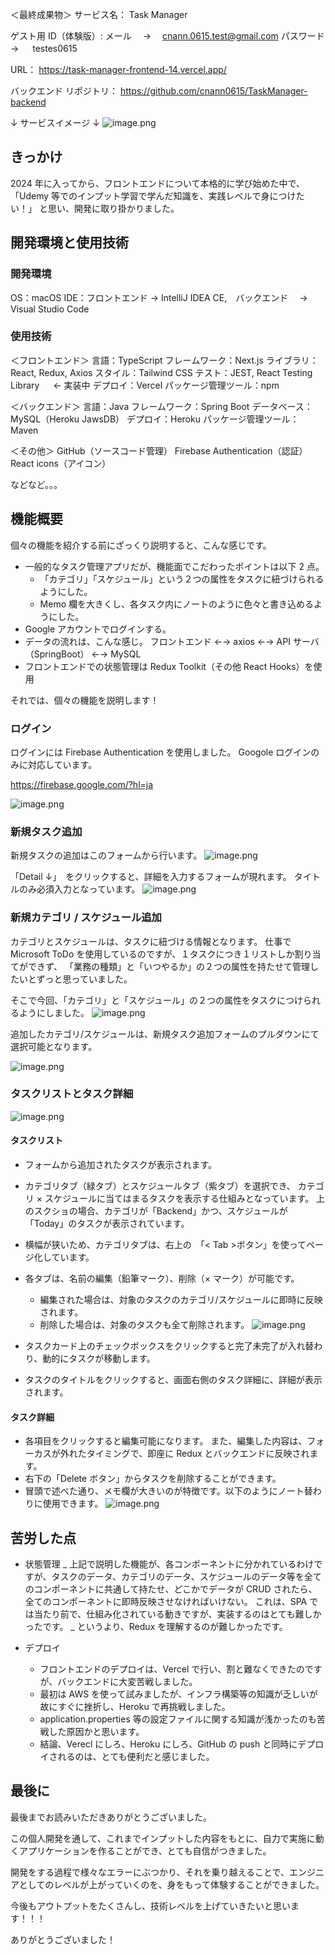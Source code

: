 ＜最終成果物＞
サービス名：
Task Manager

ゲスト用 ID（体験版）:
メール　 → 　cnann.0615.test@gmail.com
パスワード　 → 　 testes0615

URL：
https://task-manager-frontend-14.vercel.app/

バックエンド リポジトリ：
https://github.com/cnann0615/TaskManager-backend

↓ サービスイメージ ↓
![image.png](https://qiita-image-store.s3.ap-northeast-1.amazonaws.com/0/3817219/93309d5d-4e3b-60a4-8f97-f06f4698d351.png)

## きっかけ

2024 年に入ってから、フロントエンドについて本格的に学び始めた中で、
「Udemy 等でのインプット学習で学んだ知識を、実践レベルで身につけたい！」
と思い、開発に取り掛かりました。

## 開発環境と使用技術

### 開発環境

OS：macOS
IDE：フロントエンド → IntelliJ IDEA CE,　バックエンド　 → Visual Studio Code

### 使用技術

＜フロントエンド＞
言語：TypeScript
フレームワーク：Next.js
ライブラリ：React, Redux, Axios
スタイル：Tailwind CSS
テスト：JEST, React Testing Library 　 ← 実装中
デプロイ：Vercel
パッケージ管理ツール：npm

＜バックエンド＞
言語：Java
フレームワーク：Spring Boot
データベース：MySQL（Heroku JawsDB）
デプロイ：Heroku
パッケージ管理ツール：Maven

＜その他＞
GitHub（ソースコード管理）
Firebase Authentication（認証）
React icons（アイコン）

などなど。。。

## 機能概要

個々の機能を紹介する前にざっくり説明すると、こんな感じです。

- 一般的なタスク管理アプリだが、機能面でこだわったポイントは以下 2 点。
  - 「カテゴリ」「スケジュール」という２つの属性をタスクに紐づけられるようにした。
  - Memo 欄を大きくし、各タスク内にノートのように色々と書き込めるようにした。
- Google アカウントでログインする。
- データの流れは、こんな感じ。
  フロントエンド ←→ axios ←→ API サーバ（SpringBoot） ←→ MySQL
- フロントエンドでの状態管理は Redux Toolkit（その他 React Hooks）を使用

それでは、個々の機能を説明します！

### ログイン

ログインには Firebase Authentication を使用しました。
Googole ログインのみに対応しています。

https://firebase.google.com/?hl=ja

![image.png](https://qiita-image-store.s3.ap-northeast-1.amazonaws.com/0/3817219/560054cb-8ea2-ae21-f070-90fd5e2b33b9.png)

### 新規タスク追加

新規タスクの追加はこのフォームから行います。
![image.png](https://qiita-image-store.s3.ap-northeast-1.amazonaws.com/0/3817219/89053edc-2458-7895-be33-e181c53396a9.png)

「Detail ↓」　をクリックすると、詳細を入力するフォームが現れます。
タイトルのみ必須入力となっています。
![image.png](https://qiita-image-store.s3.ap-northeast-1.amazonaws.com/0/3817219/244a6b4b-b1e8-70db-e8f9-15de2674ec8c.png)

### 新規カテゴリ / スケジュール追加

カテゴリとスケジュールは、タスクに紐づける情報となります。
仕事で Microsoft ToDo を使用しているのですが、１タスクにつき１リストしか割り当てができず、
「業務の種類」と「いつやるか」の２つの属性を持たせて管理したいとずっと思っていました。

そこで今回、「カテゴリ」と「スケジュール」の２つの属性をタスクにつけられるようにしました。
![image.png](https://qiita-image-store.s3.ap-northeast-1.amazonaws.com/0/3817219/483e4d2c-6647-615b-3eb0-0c119508214a.png)

追加したカテゴリ/スケジュールは、新規タスク追加フォームのプルダウンにて選択可能となります。

![image.png](https://qiita-image-store.s3.ap-northeast-1.amazonaws.com/0/3817219/8e5c353d-0aee-9d5b-a749-78e4ed1bd78f.png)

### タスクリストとタスク詳細

![image.png](https://qiita-image-store.s3.ap-northeast-1.amazonaws.com/0/3817219/59dedb22-25d5-081c-088a-48bccc1493fd.png)

#### タスクリスト

- フォームから追加されたタスクが表示されます。

- カテゴリタブ（緑タブ）とスケジュールタブ（紫タブ）を選択でき、
  カテゴリ × スケジュールに当てはまるタスクを表示する仕組みとなっています。
  上のスクショの場合、カテゴリが「Backend」かつ、スケジュールが「Today」のタスクが表示されています。

- 横幅が狭いため、カテゴリタブは、右上の　「< Tab >ボタン」を使ってページ化しています。

- 各タブは、名前の編集（鉛筆マーク）、削除（× マーク）が可能です。

  - 編集された場合は、対象のタスクのカテゴリ/スケジュールに即時に反映されます。
  - 削除した場合は、対象のタスクも全て削除されます。
    ![image.png](https://qiita-image-store.s3.ap-northeast-1.amazonaws.com/0/3817219/0311ccb1-ad4d-e8fa-5c18-bb694c365939.png)

- タスクカード上のチェックボックスをクリックすると完了未完了が入れ替わり、動的にタスクが移動します。
- タスクのタイトルをクリックすると、画面右側のタスク詳細に、詳細が表示されます。

#### タスク詳細

- 各項目をクリックすると編集可能になります。
  また、編集した内容は、フォーカスが外れたタイミングで、即座に Redux とバックエンドに反映されます。
- 右下の「Delete ボタン」からタスクを削除することができます。
- 冒頭で述べた通り、メモ欄が大きいのが特徴です。以下のようにノート替わりに使用できます。
  ![image.png](https://qiita-image-store.s3.ap-northeast-1.amazonaws.com/0/3817219/679ba1c7-3685-ab01-872d-8e59003656f6.png)

## 苦労した点

- 状態管理
  _ 上記で説明した機能が、各コンポーネントに分かれているわけですが、タスクのデータ、カテゴリのデータ、スケジュールのデータ等を全てのコンポーネントに共通して持たせ、どこかでデータが CRUD されたら、全てのコンポーネントに即時反映させなければいけない。
  これは、SPA では当たり前で、仕組み化されている動きですが、実装するのはとても難しかったです。
  _ というより、Redux を理解するのが難しかったです。
  <br>

- デプロイ
  - フロントエンドのデプロイは、Vercel で行い、割と難なくできたのですが、バックエンドに大変苦戦しました。
  - 最初は AWS を使って試みましたが、インフラ構築等の知識が乏しいが故にすぐに挫折し、Heroku で再挑戦しました。
  - application.properties 等の設定ファイルに関する知識が浅かったのも苦戦した原因かと思います。
  - 結論、Verecl にしろ、Heroku にしろ、GitHub の push と同時にデプロイされるのは、とても便利だと感じました。

## 最後に

最後までお読みいただきありがとうございました。

この個人開発を通して、これまでインプットした内容をもとに、自力で実施に動くアプリケーションを作ることができ、とても自信がつきました。

開発をする過程で様々なエラーにぶつかり、それを乗り越えることで、エンジニアとしてのレベルが上がっていくのを、身をもって体験することができました。

今後もアウトプットをたくさんし、技術レベルを上げていきたいと思います！！！

ありがとうございました！
